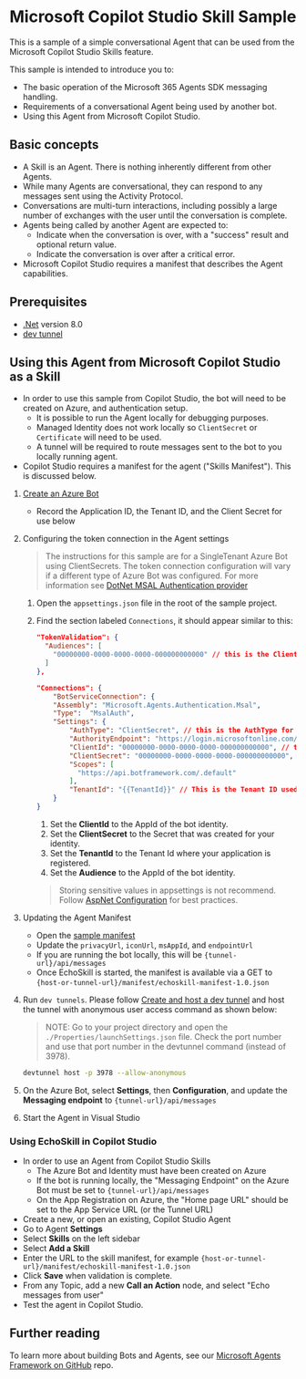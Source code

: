 ﻿# Microsoft Copilot Studio Skill Sample

This is a sample of a simple conversational Agent that can be used from the Microsoft Copilot Studio Skills feature.

This sample is intended to introduce you to:
- The basic operation of the Microsoft 365 Agents SDK messaging handling.
- Requirements of a conversational Agent being used by another bot.
- Using this Agent from Microsoft Copilot Studio.

## Basic concepts
- A Skill is an Agent.  There is nothing inherently different from other Agents.
- While many Agents are conversational, they can respond to any messages sent using the Activity Protocol.
- Conversations are multi-turn interactions, including possibly a large number of exchanges with the user until the conversation is complete.  
- Agents being called by another Agent are expected to:
  - Indicate when the conversation is over, with a "success" result and optional return value.
  - Indicate the conversation is over after a critical error.
- Microsoft Copilot Studio requires a manifest that describes the Agent capabilities.

## Prerequisites

- [.Net](https://dotnet.microsoft.com/en-us/download/dotnet/8.0) version 8.0
- [dev tunnel](https://learn.microsoft.com/en-us/azure/developer/dev-tunnels/get-started?tabs=windows)

## Using this Agent from Microsoft Copilot Studio as a Skill

- In order to use this sample from Copilot Studio, the bot will need to be created on Azure, and authentication setup.
  - It is possible to run the Agent locally for debugging purposes.  
  - Managed Identity does not work locally so `ClientSecret` or `Certificate` will need to be used.
  - A tunnel will be required to route messages sent to the bot to you locally running agent.
- Copilot Studio requires a manifest for the agent ("Skills Manifest").  This is discussed below.

1. [Create an Azure Bot](https://aka.ms/AgentsSDK-CreateBot)
   - Record the Application ID, the Tenant ID, and the Client Secret for use below

1. Configuring the token connection in the Agent settings
   > The instructions for this sample are for a SingleTenant Azure Bot using ClientSecrets.  The token connection configuration will vary if a different type of Azure Bot was configured.  For more information see [DotNet MSAL Authentication provider](https://aka.ms/AgentsSDK-DotNetMSALAuth)

   1. Open the `appsettings.json` file in the root of the sample project.

   1. Find the section labeled `Connections`,  it should appear similar to this:

      ```json
      "TokenValidation": {
        "Audiences": [
          "00000000-0000-0000-0000-000000000000" // this is the Client ID used for the Azure Bot
        ]
      },

      "Connections": {
          "BotServiceConnection": {
          "Assembly": "Microsoft.Agents.Authentication.Msal",
          "Type":  "MsalAuth",
          "Settings": {
              "AuthType": "ClientSecret", // this is the AuthType for the connection, valid values can be found in Microsoft.Agents.Authentication.Msal.Model.AuthTypes.  The default is ClientSecret.
              "AuthorityEndpoint": "https://login.microsoftonline.com/{{TenantId}}",
              "ClientId": "00000000-0000-0000-0000-000000000000", // this is the Client ID used for the connection.
              "ClientSecret": "00000000-0000-0000-0000-000000000000", // this is the Client Secret used for the connection.
              "Scopes": [
                "https://api.botframework.com/.default"
              ],
              "TenantId": "{{TenantId}}" // This is the Tenant ID used for the Connection. 
          }
      }
      ```

      1. Set the **ClientId** to the AppId of the bot identity.
      1. Set the **ClientSecret** to the Secret that was created for your identity.
      1. Set the **TenantId** to the Tenant Id where your application is registered.
      1. Set the **Audience** to the AppId of the bot identity.
      
      > Storing sensitive values in appsettings is not recommend.  Follow [AspNet Configuration](https://learn.microsoft.com/en-us/aspnet/core/fundamentals/configuration/?view=aspnetcore-9.0) for best practices.

1. Updating the Agent Manifest
   - Open the [sample manifest](./wwwroot/manifest/echoskill-manifest-1.0.json)
   - Update the `privacyUrl`, `iconUrl`, `msAppId`, and `endpointUrl`
   - If you are running the bot locally, this will be `{tunnel-url}/api/messages`
   - Once EchoSkill is started, the manifest is available via a GET to `{host-or-tunnel-url}/manifest/echoskill-manifest-1.0.json`

1. Run `dev tunnels`. Please follow [Create and host a dev tunnel](https://learn.microsoft.com/en-us/azure/developer/dev-tunnels/get-started?tabs=windows) and host the tunnel with anonymous user access command as shown below:
   > NOTE: Go to your project directory and open the `./Properties/launchSettings.json` file. Check the port number and use that port number in the devtunnel command (instead of 3978).

   ```bash
   devtunnel host -p 3978 --allow-anonymous
   ```

1. On the Azure Bot, select **Settings**, then **Configuration**, and update the **Messaging endpoint** to `{tunnel-url}/api/messages`

1. Start the Agent in Visual Studio

### Using EchoSkill in Copilot Studio
- In order to use an Agent from Copilot Studio Skills
  - The Azure Bot and Identity must have been created on Azure
  - If the bot is running locally, the "Messaging Endpoint" on the Azure Bot must be set to `{tunnel-url}/api/messages`
  - On the App Registration on Azure, the "Home page URL" should be set to the App Service URL (or the Tunnel URL)
- Create a new, or open an existing, Copilot Studio Agent
- Go to Agent **Settings**
- Select **Skills** on the left sidebar
- Select **Add a Skill**
- Enter the URL to the skill manifest, for example `{host-or-tunnel-url}/manifest/echoskill-manifest-1.0.json`
- Click **Save** when validation is complete.
- From any Topic, add a new **Call an Action** node, and select "Echo messages from user"
- Test the agent in Copilot Studio.

## Further reading
To learn more about building Bots and Agents, see our [Microsoft Agents Framework on GitHub](https://github.com/microsoft/agents) repo.